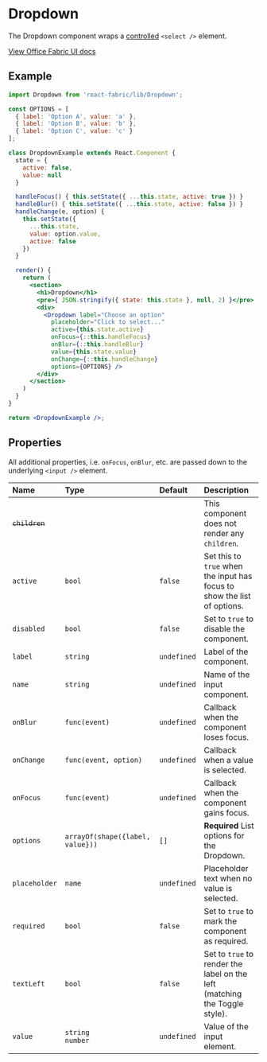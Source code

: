 # Dropdown

The Dropdown component wraps a [controlled](http://facebook.github.io/react/docs/forms.html#controlled-components) 
`<select />` element.

<a href="http://dev.office.com/fabric/components/Dropdown" target="_blank">View Office Fabric UI docs</a>

## Example <!-- EXAMPLE -->
```jsx
import Dropdown from 'react-fabric/lib/Dropdown';

const OPTIONS = [
  { label: 'Option A', value: 'a' },
  { label: 'Option B', value: 'b' },
  { label: 'Option C', value: 'c' }
];

class DropdownExample extends React.Component {
  state = {
    active: false,
    value: null
  }

  handleFocus() { this.setState({ ...this.state, active: true }) }
  handleBlur() { this.setState({ ...this.state, active: false }) }
  handleChange(e, option) { 
    this.setState({ 
      ...this.state,
      value: option.value,
      active: false
    })
  }

  render() {
    return (
      <section>
        <h1>Dropdown</h1>
        <pre>{ JSON.stringify({ state: this.state }, null, 2) }</pre>
        <div>
          <Dropdown label="Choose an option"
            placeholder="Click to select..."
            active={this.state.active}
            onFocus={::this.handleFocus}
            onBlur={::this.handleBlur}
            value={this.state.value}
            onChange={::this.handleChange}
            options={OPTIONS} />
        </div>
      </section>
    )
  }
}

return <DropdownExample />;
```

## Properties

All additional properties, i.e. `onFocus`, `onBlur`, etc. are passed down to the underlying `<input />` element.

| Name                  | Type                             | Default     | Description                                                                |
| :-----                | :-----                           | :-----      | :-----                                                                     |
| <del>`children`</del> |                                  |             | This component does not render any `children`.                             |
| `active`              | `bool`                           | `false`     | Set this to `true` when the input has focus to show the list of options.   |
| `disabled`            | `bool`                           | `false`     | Set to `true` to disable the component.                                    |
| `label`               | `string`                         | `undefined` | Label of the component.                                                    |
| `name`                | `string`                         | `undefined` | Name of the input component.                                               |
| `onBlur`              | `func(event)`                    | `undefined` | Callback when the component loses focus.                                   |
| `onChange`            | `func(event, option)`            | `undefined` | Callback when a value is selected.                                         |
| `onFocus`             | `func(event)`                    | `undefined` | Callback when the component gains focus.                                   |
| `options`             | `arrayOf(shape({label, value}))` | `[]`        | **Required** List options for the Dropdown.                                |
| `placeholder`         | `name`                           | `undefined` | Placeholder text when no value is selected.                                |
| `required`            | `bool`                           | `false`     | Set to `true` to mark the component as required.                           |
| `textLeft`            | `bool`                           | `false`     | Set to `true` to render the label on the left (matching the Toggle style). |
| `value`               | `string`<br/>`number`            | `undefined` | Value of the input element.                                                |
